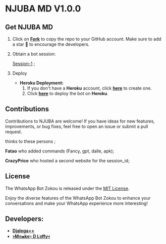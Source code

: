 # NJUBA MD V1.0.0 

## Get NJUBA MD

1. Click on **[Fork](https://github.com/Allan-developer/Njubamd/fork)** to copy the repo to your GitHub account. Make sure to add a star 🌟 to encourage the developers.

2. Obtain a bot session: 

   [Session-1](https://beltahmd-sessions-ce114587ed6a.herokuapp.com/pair) ; <br>


3. Deploy
   - **Heroku Deployment:**
     1. If you don't have a **Heroku** account, click [**here**](https://id.heroku.com/login) to create one.
     2. Click [**here**](https://dashboard.heroku.com/new?template=https://github.com/Allan-developer/Njubamd) to deploy the bot on **Heroku**.

## Contributions

Contributions to NJUBA are welcome! If you have ideas for new features, improvements, or bug fixes, feel free to open an issue or submit a pull request. <br>

   thinks to these persons ;

   **Fatao** who added commands (Fancy, gpt, dalle, apk); <br>

   **CrazyPrice** who hosted a second website for the session_id;

## License

The WhatsApp Bot Zokou is released under the [MIT License](https://opensource.org/licenses/MIT).

Enjoy the diverse features of the WhatsApp Bot Zokou to enhance your conversations and make your WhatsApp experience more interesting!

## Developers:

- [**Djalega++**](https://github.com/djalega8000/Zokou-MD/)
- [**᚛M๏𝓷keℽ D Lบffy᚜**](https://github.com/Faouz995)

